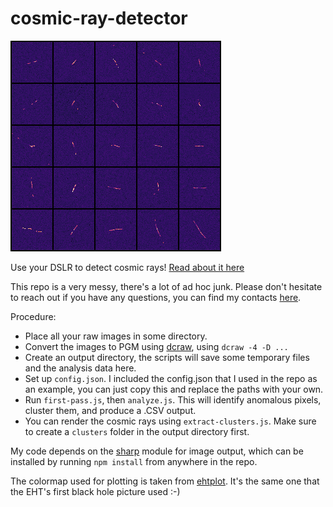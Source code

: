 # cosmic-ray-detector

![5x5 collage of cosmic rays](collage.png)

Use your DSLR to detect cosmic rays! [Read about it here](https://blog.bithole.dev/blogposts/cosmic-ray/)

This repo is a very messy, there's a lot of ad hoc junk. Please don't hesitate to reach out if you have any questions, you can find my contacts [here](https://bithole.dev/).

Procedure:
- Place all your raw images in some directory.
- Convert the images to PGM using [dcraw](https://www.dechifro.org/dcraw/), using `dcraw -4 -D ...`
- Create an output directory, the scripts will save some temporary files and the analysis data here.
- Set up `config.json`. I included the config.json that I used in the repo as an example, you can just copy this and replace the paths with your own.
- Run `first-pass.js`, then `analyze.js`. This will identify anomalous pixels, cluster them, and produce a .CSV output.
- You can render the cosmic rays using `extract-clusters.js`. Make sure to create a `clusters` folder in the output directory first.

My code depends on the [sharp](https://sharp.pixelplumbing.com/) module for image output, which can be installed by running `npm install` from anywhere in the repo.

The colormap used for plotting is taken from [ehtplot](https://github.com/liamedeiros/ehtplot). It's the same one that the EHT's first black hole picture used :-)